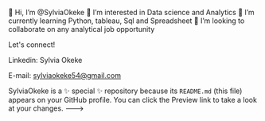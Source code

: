 👋 Hi, I’m @SylviaOkeke
👀 I’m interested in Data science and Analytics
🌱 I’m currently learning Python, tableau, Sql and Spreadsheet
💞️ I’m looking to collaborate on any analytical job opportunity


Let's connect!

Linkedin: Sylvia Okeke

E-mail: sylviaokeke54@gmail.com

SylviaOkeke is a ✨ special ✨ repository because its `README.md` (this file) appears on your GitHub profile.
You can click the Preview link to take a look at your changes.
--->
